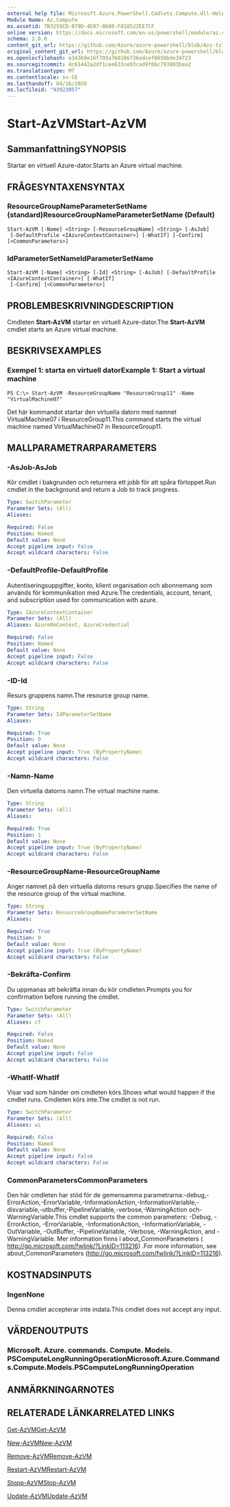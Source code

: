 ```yaml
---
external help file: Microsoft.Azure.PowerShell.Cmdlets.Compute.dll-Help-Help.xml
Module Name: Az.Compute
ms.assetid: 7B3259CD-079D-4E07-8608-F818522EE7CF
online version: https://docs.microsoft.com/en-us/powershell/module/az.compute/start-azvm
schema: 2.0.0
content_git_url: https://github.com/Azure/azure-powershell/blob/Azs-tzl/src/Compute/Compute/help/Start-AzVM.md
original_content_git_url: https://github.com/Azure/azure-powershell/blob/Azs-tzl/src/Compute/Compute/help/Start-AzVM.md
ms.openlocfilehash: e343b9e16f793a760166736edcef6658bde34723
ms.sourcegitcommit: 4c61442a2df1cee633ce93cad9f6bc793803baa2
ms.translationtype: MT
ms.contentlocale: sv-SE
ms.lasthandoff: 04/16/2020
ms.locfileid: "93923057"
---
```

# <span data-ttu-id="3c243-101">Start-AzVM</span><span class="sxs-lookup"><span data-stu-id="3c243-101">Start-AzVM</span></span>

## <span data-ttu-id="3c243-102">Sammanfattning</span><span class="sxs-lookup"><span data-stu-id="3c243-102">SYNOPSIS</span></span>
<span data-ttu-id="3c243-103">Startar en virtuell Azure-dator.</span><span class="sxs-lookup"><span data-stu-id="3c243-103">Starts an Azure virtual machine.</span></span>

## <span data-ttu-id="3c243-104">FRÅGESYNTAXEN</span><span class="sxs-lookup"><span data-stu-id="3c243-104">SYNTAX</span></span>

### <span data-ttu-id="3c243-105">ResourceGroupNameParameterSetName (standard)</span><span class="sxs-lookup"><span data-stu-id="3c243-105">ResourceGroupNameParameterSetName (Default)</span></span>
```
Start-AzVM [-Name] <String> [-ResourceGroupName] <String> [-AsJob]
 [-DefaultProfile <IAzureContextContainer>] [-WhatIf] [-Confirm] [<CommonParameters>]
```

### <span data-ttu-id="3c243-106">IdParameterSetName</span><span class="sxs-lookup"><span data-stu-id="3c243-106">IdParameterSetName</span></span>
```
Start-AzVM [-Name] <String> [-Id] <String> [-AsJob] [-DefaultProfile <IAzureContextContainer>] [-WhatIf]
 [-Confirm] [<CommonParameters>]
```

## <span data-ttu-id="3c243-107">PROBLEMBESKRIVNING</span><span class="sxs-lookup"><span data-stu-id="3c243-107">DESCRIPTION</span></span>
<span data-ttu-id="3c243-108">Cmdleten **Start-AzVM** startar en virtuell Azure-dator.</span><span class="sxs-lookup"><span data-stu-id="3c243-108">The **Start-AzVM** cmdlet starts an Azure virtual machine.</span></span>

## <span data-ttu-id="3c243-109">BESKRIVS</span><span class="sxs-lookup"><span data-stu-id="3c243-109">EXAMPLES</span></span>

### <span data-ttu-id="3c243-110">Exempel 1: starta en virtuell dator</span><span class="sxs-lookup"><span data-stu-id="3c243-110">Example 1: Start a virtual machine</span></span>
```
PS C:\> Start-AzVM -ResourceGroupName "ResourceGroup11" -Name "VirtualMachine07"
```

<span data-ttu-id="3c243-111">Det här kommandot startar den virtuella datorn med namnet VirtualMachine07 i ResourceGroup11.</span><span class="sxs-lookup"><span data-stu-id="3c243-111">This command starts the virtual machine named VirtualMachine07 in ResourceGroup11.</span></span>

## <span data-ttu-id="3c243-112">MALLPARAMETRAR</span><span class="sxs-lookup"><span data-stu-id="3c243-112">PARAMETERS</span></span>

### <span data-ttu-id="3c243-113">-AsJob</span><span class="sxs-lookup"><span data-stu-id="3c243-113">-AsJob</span></span>
<span data-ttu-id="3c243-114">Kör cmdlet i bakgrunden och returnera ett jobb för att spåra förloppet.</span><span class="sxs-lookup"><span data-stu-id="3c243-114">Run cmdlet in the background and return a Job to track progress.</span></span>

```yaml
Type: SwitchParameter
Parameter Sets: (All)
Aliases: 

Required: False
Position: Named
Default value: None
Accept pipeline input: False
Accept wildcard characters: False
```

### <span data-ttu-id="3c243-115">-DefaultProfile</span><span class="sxs-lookup"><span data-stu-id="3c243-115">-DefaultProfile</span></span>
<span data-ttu-id="3c243-116">Autentiseringsuppgifter, konto, klient organisation och abonnemang som används för kommunikation med Azure.</span><span class="sxs-lookup"><span data-stu-id="3c243-116">The credentials, account, tenant, and subscription used for communication with azure.</span></span>

```yaml
Type: IAzureContextContainer
Parameter Sets: (All)
Aliases: AzureRmContext, AzureCredential

Required: False
Position: Named
Default value: None
Accept pipeline input: False
Accept wildcard characters: False
```

### <span data-ttu-id="3c243-117">-ID</span><span class="sxs-lookup"><span data-stu-id="3c243-117">-Id</span></span>
<span data-ttu-id="3c243-118">Resurs gruppens namn.</span><span class="sxs-lookup"><span data-stu-id="3c243-118">The resource group name.</span></span>

```yaml
Type: String
Parameter Sets: IdParameterSetName
Aliases: 

Required: True
Position: 0
Default value: None
Accept pipeline input: True (ByPropertyName)
Accept wildcard characters: False
```

### <span data-ttu-id="3c243-119">-Namn</span><span class="sxs-lookup"><span data-stu-id="3c243-119">-Name</span></span>
<span data-ttu-id="3c243-120">Den virtuella datorns namn.</span><span class="sxs-lookup"><span data-stu-id="3c243-120">The virtual machine name.</span></span>

```yaml
Type: String
Parameter Sets: (All)
Aliases: 

Required: True
Position: 1
Default value: None
Accept pipeline input: True (ByPropertyName)
Accept wildcard characters: False
```

### <span data-ttu-id="3c243-121">-ResourceGroupName</span><span class="sxs-lookup"><span data-stu-id="3c243-121">-ResourceGroupName</span></span>
<span data-ttu-id="3c243-122">Anger namnet på den virtuella datorns resurs grupp.</span><span class="sxs-lookup"><span data-stu-id="3c243-122">Specifies the name of the resource group of the virtual machine.</span></span>

```yaml
Type: String
Parameter Sets: ResourceGroupNameParameterSetName
Aliases: 

Required: True
Position: 0
Default value: None
Accept pipeline input: True (ByPropertyName)
Accept wildcard characters: False
```

### <span data-ttu-id="3c243-123">-Bekräfta</span><span class="sxs-lookup"><span data-stu-id="3c243-123">-Confirm</span></span>
<span data-ttu-id="3c243-124">Du uppmanas att bekräfta innan du kör cmdleten.</span><span class="sxs-lookup"><span data-stu-id="3c243-124">Prompts you for confirmation before running the cmdlet.</span></span>

```yaml
Type: SwitchParameter
Parameter Sets: (All)
Aliases: cf

Required: False
Position: Named
Default value: None
Accept pipeline input: False
Accept wildcard characters: False
```

### <span data-ttu-id="3c243-125">-WhatIf</span><span class="sxs-lookup"><span data-stu-id="3c243-125">-WhatIf</span></span>
<span data-ttu-id="3c243-126">Visar vad som händer om cmdleten körs.</span><span class="sxs-lookup"><span data-stu-id="3c243-126">Shows what would happen if the cmdlet runs.</span></span> <span data-ttu-id="3c243-127">Cmdleten körs inte.</span><span class="sxs-lookup"><span data-stu-id="3c243-127">The cmdlet is not run.</span></span>

```yaml
Type: SwitchParameter
Parameter Sets: (All)
Aliases: wi

Required: False
Position: Named
Default value: None
Accept pipeline input: False
Accept wildcard characters: False
```

### <span data-ttu-id="3c243-128">CommonParameters</span><span class="sxs-lookup"><span data-stu-id="3c243-128">CommonParameters</span></span>
<span data-ttu-id="3c243-129">Den här cmdleten har stöd för de gemensamma parametrarna:-debug,-ErrorAction,-ErrorVariable,-InformationAction,-InformationVariable,-disvariable,-utbuffer,-PipelineVariable,-verbose,-WarningAction och-WarningVariable.</span><span class="sxs-lookup"><span data-stu-id="3c243-129">This cmdlet supports the common parameters: -Debug, -ErrorAction, -ErrorVariable, -InformationAction, -InformationVariable, -OutVariable, -OutBuffer, -PipelineVariable, -Verbose, -WarningAction, and -WarningVariable.</span></span> <span data-ttu-id="3c243-130">Mer information finns i about_CommonParameters ( http://go.microsoft.com/fwlink/?LinkID=113216) .</span><span class="sxs-lookup"><span data-stu-id="3c243-130">For more information, see about_CommonParameters (http://go.microsoft.com/fwlink/?LinkID=113216).</span></span>

## <span data-ttu-id="3c243-131">KOSTNADS</span><span class="sxs-lookup"><span data-stu-id="3c243-131">INPUTS</span></span>

### <span data-ttu-id="3c243-132">Ingen</span><span class="sxs-lookup"><span data-stu-id="3c243-132">None</span></span>
<span data-ttu-id="3c243-133">Denna cmdlet accepterar inte indata.</span><span class="sxs-lookup"><span data-stu-id="3c243-133">This cmdlet does not accept any input.</span></span>

## <span data-ttu-id="3c243-134">VÄRDEN</span><span class="sxs-lookup"><span data-stu-id="3c243-134">OUTPUTS</span></span>

### <span data-ttu-id="3c243-135">Microsoft. Azure. commands. Compute. Models. PSComputeLongRunningOperation</span><span class="sxs-lookup"><span data-stu-id="3c243-135">Microsoft.Azure.Commands.Compute.Models.PSComputeLongRunningOperation</span></span>

## <span data-ttu-id="3c243-136">ANMÄRKNINGAR</span><span class="sxs-lookup"><span data-stu-id="3c243-136">NOTES</span></span>

## <span data-ttu-id="3c243-137">RELATERADE LÄNKAR</span><span class="sxs-lookup"><span data-stu-id="3c243-137">RELATED LINKS</span></span>

[<span data-ttu-id="3c243-138">Get-AzVM</span><span class="sxs-lookup"><span data-stu-id="3c243-138">Get-AzVM</span></span>](./Get-AzVM.md)

[<span data-ttu-id="3c243-139">New-AzVM</span><span class="sxs-lookup"><span data-stu-id="3c243-139">New-AzVM</span></span>](./New-AzVM.md)

[<span data-ttu-id="3c243-140">Remove-AzVM</span><span class="sxs-lookup"><span data-stu-id="3c243-140">Remove-AzVM</span></span>](./Remove-AzVM.md)

[<span data-ttu-id="3c243-141">Restart-AzVM</span><span class="sxs-lookup"><span data-stu-id="3c243-141">Restart-AzVM</span></span>](./Restart-AzVM.md)

[<span data-ttu-id="3c243-142">Stopp-AzVM</span><span class="sxs-lookup"><span data-stu-id="3c243-142">Stop-AzVM</span></span>](./Stop-AzVM.md)

[<span data-ttu-id="3c243-143">Update-AzVM</span><span class="sxs-lookup"><span data-stu-id="3c243-143">Update-AzVM</span></span>](./Update-AzVM.md)


